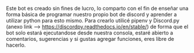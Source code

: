Este bot es creado sin fines de lucro, lo comparto con el fin de enseñar una forma básica de programar nuestro propio bot de discord y aprender a utilizar python para esto mismo. Para crearlo utilicé pipenv y Discord.py (anexo link --> https://discordpy.readthedocs.io/en/stable/) de forma que el bot solo estará ejecutandose desde nuestra consola, estaré abierto a comentarios, sugerencias y si gustas agregar funciones, eres libre de hacerlo.
